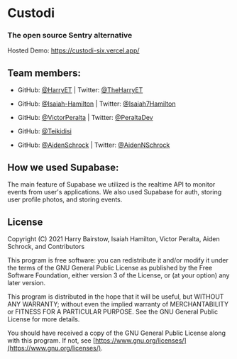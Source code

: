 # Custodi
### The open source Sentry alternative

Hosted Demo: https://custodi-six.vercel.app/


## Team members:

* GitHub: [@HarryET](https://github.com/HarryET) | Twitter: [@TheHarryET](https://twitter.com/TheHarryET)

* GitHub: [@Isaiah-Hamilton](https://github.com/Isaiah-Hamilton) | Twitter: [@Isaiah7Hamilton](https://twitter.com/isaiah7hamilton)

* GitHub: [@VictorPeralta](https://github.com/VictorPeralta) | Twitter: [@PeraltaDev](https://twitter.com/PeraltaDev)

* GitHub: [@Teikidisi](https://github.com/Teikidisi)

* GitHub: [@AidenSchrock](https://github.com/aidenschrock) | Twitter: [@AidenNSchrock](https://twitter.com/AidenNSchrock)


## How we used Supabase:
The main feature of Supabase we utilized is the realtime API to monitor events from user's applications.
We also used Supabase for auth, storing user profile photos, and storing events.

## License
Copyright (C) 2021 Harry Bairstow, Isaiah Hamilton, Victor Peralta, Aiden Schrock, and Contributors

This program is free software: you can redistribute it and/or modify it under the terms of the GNU General Public License as published by the Free Software Foundation, either version 3 of the License, or (at your option) any later version.

This program is distributed in the hope that it will be useful, but WITHOUT ANY WARRANTY; without even the implied warranty of MERCHANTABILITY or FITNESS FOR A PARTICULAR PURPOSE. See the GNU General Public License for more details.

You should have received a copy of the GNU General Public License along with this program. If not, see [https://www.gnu.org/licenses/](https://www.gnu.org/licenses/).
